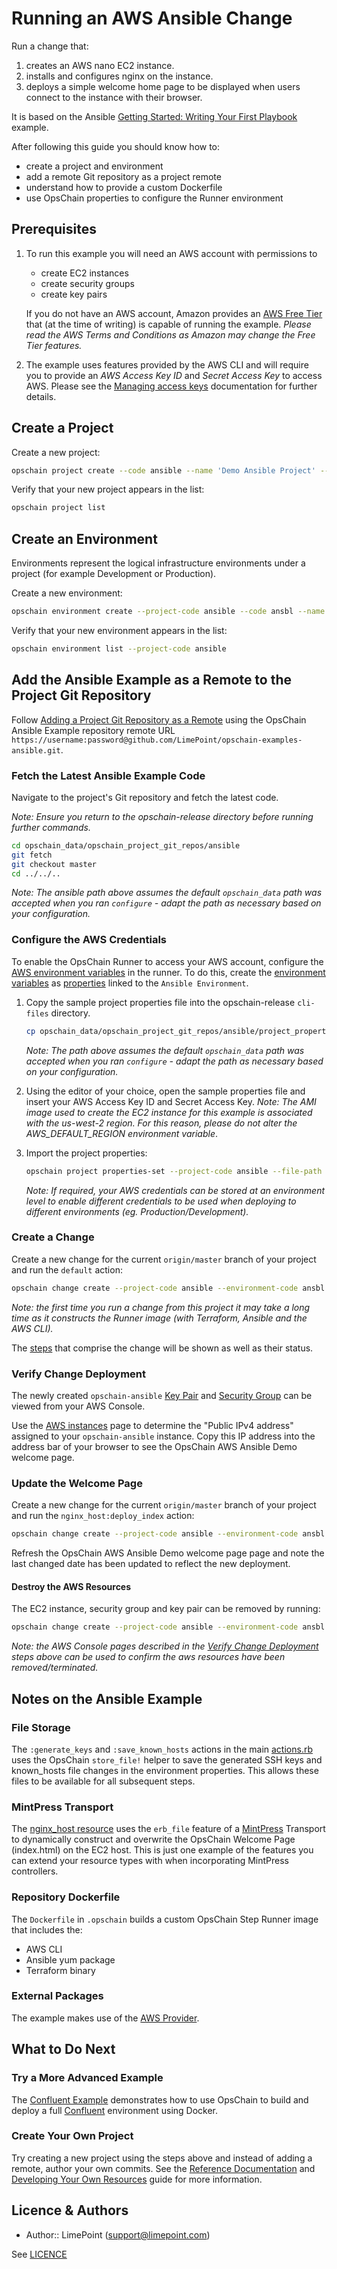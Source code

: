 # Running an AWS Ansible Change

Run a change that:

1. creates an AWS nano EC2 instance.
2. installs and configures nginx on the instance.
3. deploys a simple welcome home page to be displayed when users connect to the instance with their browser.

It is based on the Ansible [Getting Started: Writing Your First Playbook](https://www.ansible.com/blog/getting-started-writing-your-first-playbook) example.

After following this guide you should know how to:

- create a project and environment
- add a remote Git repository as a project remote
- understand how to provide a custom Dockerfile
- use OpsChain properties to configure the Runner environment

## Prerequisites

1. To run this example you will need an AWS account with permissions to

    - create EC2 instances
    - create security groups
    - create key pairs

    If you do not have an AWS account, Amazon provides an [AWS Free Tier](https://aws.amazon.com/free/) that (at the time of writing) is capable of running the example. _Please read the AWS Terms and Conditions as Amazon may change the Free Tier features._

2. The example uses features provided by the AWS CLI and will require you to provide an _AWS Access Key ID_ and _Secret Access Key_ to access AWS. Please see the [Managing access keys](https://docs.aws.amazon.com/IAM/latest/UserGuide/id_credentials_access-keys.html#Using_CreateAccessKey) documentation for further details.

## Create a Project

Create a new project:

```bash
opschain project create --code ansible --name 'Demo Ansible Project' --description 'My Ansible project' --confirm
```

Verify that your new project appears in the list:

```bash
opschain project list
```

## Create an Environment

Environments represent the logical infrastructure environments under a project (for example Development or Production).

Create a new environment:

```bash
opschain environment create --project-code ansible --code ansbl --name 'Ansible Environment' --description 'My Ansible environment' --confirm
```

Verify that your new environment appears in the list:

```bash
opschain environment list --project-code ansible
```

## Add the Ansible Example as a Remote to the Project Git Repository

Follow [Adding a Project Git Repository as a Remote](reference/project_git_repositories.md#adding-a-project-git-repository-as-a-remote) using the OpsChain Ansible Example repository remote URL `https://username:password@github.com/LimePoint/opschain-examples-ansible.git`.

### Fetch the Latest Ansible Example Code

Navigate to the project's Git repository and fetch the latest code.

_Note: Ensure you return to the opschain-release directory before running further commands._

```bash
cd opschain_data/opschain_project_git_repos/ansible
git fetch
git checkout master
cd ../../..
```

_Note: The ansible path above assumes the default `opschain_data` path was accepted when you ran `configure` - adapt the path as necessary based on your configuration._

### Configure the AWS Credentials

To enable the OpsChain Runner to access your AWS account, configure the [AWS environment variables](https://docs.aws.amazon.com/cli/latest/userguide/cli-configure-envvars.html) in the runner. To do this, create the [environment variables](https://github.com/LimePoint/opschain-release/blob/master/docs/reference/properties.md#environment-variables) as [properties](reference/properties.md) linked to the `Ansible Environment`.

1. Copy the sample project properties file into the opschain-release `cli-files` directory.

    ```bash
    cp opschain_data/opschain_project_git_repos/ansible/project_properties.json ./cli-files
    ```

    _Note: The path above assumes the default `opschain_data` path was accepted when you ran `configure` - adapt the path as necessary based on your configuration._

2. Using the editor of your choice, open the sample properties file and insert your AWS Access Key ID and Secret Access Key. _Note: The AMI image used to create the EC2 instance for this example is associated with the us-west-2 region. For this reason, please do not alter the AWS_DEFAULT_REGION environment variable_.

3. Import the project properties:

    ```bash
    opschain project properties-set --project-code ansible --file-path cli-files/project_properties.json --confirm
    ```

    _Note: If required, your AWS credentials can be stored at an environment level to enable different credentials to be used when deploying to different environments (eg. Production/Development)._

### Create a Change

Create a new change for the current `origin/master` branch of your project and run the `default` action:

```bash
opschain change create --project-code ansible --environment-code ansbl --commit-ref origin/master --action default --confirm
```

_Note: the first time you run a change from this project it may take a long time as it constructs the Runner image (with Terraform, Ansible and the AWS CLI)._

The [steps](reference/concepts.md#step) that comprise the change will be shown as well as their status.

### Verify Change Deployment

The newly created `opschain-ansible` [Key Pair](https://us-west-2.console.aws.amazon.com/EC2/v2/home?region=us-west-2#KeyPairs:) and [Security Group](https://us-west-2.console.aws.amazon.com/EC2/v2/home?region=us-west-2#SecurityGroups:sort=group-name) can be viewed from your AWS Console.

Use the [AWS instances](https://us-west-2.console.aws.amazon.com/EC2/v2/home?region=us-west-2#Instances:) page to determine the "Public IPv4 address" assigned to your `opschain-ansible` instance. Copy this IP address into the address bar of your browser to see the OpsChain AWS Ansible Demo welcome page.

### Update the Welcome Page

Create a new change for the current `origin/master` branch of your project and run the `nginx_host:deploy_index` action:

```bash
opschain change create --project-code ansible --environment-code ansbl --commit-ref origin/master --action nginx_host:deploy_index --confirm
```

Refresh the OpsChain AWS Ansible Demo welcome page page and note the last changed date has been updated to reflect the new deployment.

#### Destroy the AWS Resources

The EC2 instance, security group and key pair can be removed by running:

```bash
opschain change create --project-code ansible --environment-code ansbl --commit-ref origin/master --action destroy --confirm
```

_Note: the AWS Console pages described in the [Verify Change Deployment](#verify_change_deployment) steps above can be used to confirm the aws resources have been removed/terminated._

## Notes on the Ansible Example

### File Storage

The `:generate_keys` and `:save_known_hosts` actions in the main [actions.rb](https://github.com/LimePoint/opschain-examples-ansible/blob/actions.rb) uses the OpsChain `store_file!` helper to save the generated SSH keys and known_hosts file changes in the environment properties. This allows these files to be available for all subsequent steps.

### MintPress Transport

The [nginx_host resource](https://github.com/LimePoint/opschain-examples-ansible/blob/lib/nginx_host/resource.rb) uses the `erb_file` feature of a [MintPress](https://www.limepoint.com/mintpress) Transport to dynamically construct and overwrite the OpsChain Welcome Page (index.html) on the EC2 host. This is just one example of the features you can extend your resource types with when incorporating MintPress controllers.

### Repository Dockerfile

The `Dockerfile` in `.opschain` builds a custom OpsChain Step Runner image that includes the:

- AWS CLI
- Ansible yum package
- Terraform binary

### External Packages

The example makes use of the [AWS Provider](https://registry.terraform.io/providers/hashicorp/aws/latest/docs).

## What to Do Next

### Try a More Advanced Example

The [Confluent Example](running_a_complex_change.md) demonstrates how to use OpsChain to build and deploy a full [Confluent](https://www.confluent.io) environment using Docker.

### Create Your Own Project

Try creating a new project using the steps above and instead of adding a remote, author your own commits. See the [Reference Documentation](reference/index.md) and [Developing Your Own Resources](developing_resources.md) guide for more information.

## Licence & Authors

- Author:: LimePoint (support@limepoint.com)

See [LICENCE](../LICENCE)
